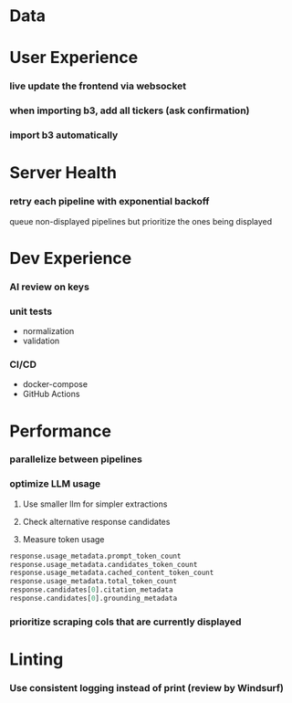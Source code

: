 # Data

# User Experience

### live update the frontend via websocket

### when importing b3, add all tickers (ask confirmation)

### import b3 automatically

# Server Health

### retry each pipeline with exponential backoff

queue non-displayed pipelines but prioritize the ones being displayed

# Dev Experience

### AI review on keys

### unit tests
- normalization
- validation

### CI/CD
- docker-compose
- GitHub Actions

# Performance

### parallelize between pipelines

### optimize LLM usage

1. Use smaller llm for simpler extractions

2. Check alternative response candidates

3. Measure token usage

```python
response.usage_metadata.prompt_token_count
response.usage_metadata.candidates_token_count
response.usage_metadata.cached_content_token_count
response.usage_metadata.total_token_count
response.candidates[0].citation_metadata
response.candidates[0].grounding_metadata
```

### prioritize scraping cols that are currently displayed

# Linting

### Use consistent logging instead of print (review by Windsurf)

